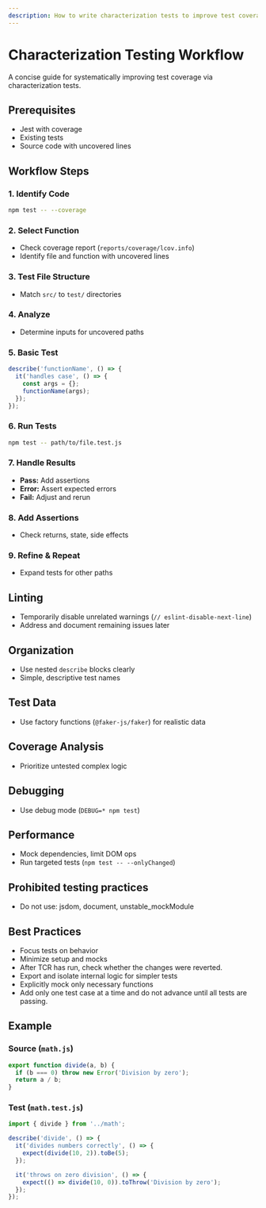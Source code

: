 ```yaml
---
description: How to write characterization tests to improve test coverage
---
```


# Characterization Testing Workflow

A concise guide for systematically improving test coverage via characterization tests.

## Prerequisites

* Jest with coverage
* Existing tests
* Source code with uncovered lines

## Workflow Steps

### 1. Identify Code

```bash
npm test -- --coverage
```

### 2. Select Function

* Check coverage report (`reports/coverage/lcov.info`)
* Identify file and function with uncovered lines

### 3. Test File Structure

* Match `src/` to `test/` directories

### 4. Analyze

* Determine inputs for uncovered paths

### 5. Basic Test

```javascript
describe('functionName', () => {
  it('handles case', () => {
    const args = {};
    functionName(args);
  });
});
```

### 6. Run Tests

```bash
npm test -- path/to/file.test.js
```

### 7. Handle Results

* **Pass:** Add assertions
* **Error:** Assert expected errors
* **Fail:** Adjust and rerun

### 8. Add Assertions

* Check returns, state, side effects

### 9. Refine & Repeat

* Expand tests for other paths

## Linting

* Temporarily disable unrelated warnings (`// eslint-disable-next-line`)
* Address and document remaining issues later

## Organization

* Use nested `describe` blocks clearly
* Simple, descriptive test names

## Test Data

* Use factory functions (`@faker-js/faker`) for realistic data

## Coverage Analysis

* Prioritize untested complex logic

## Debugging

* Use debug mode (`DEBUG=* npm test`)

## Performance

* Mock dependencies, limit DOM ops
* Run targeted tests (`npm test -- --onlyChanged`)

## Prohibited testing practices

* Do not use: jsdom, document, unstable_mockModule

## Best Practices

* Focus tests on behavior
* Minimize setup and mocks
* After TCR has run, check whether the changes were reverted.
* Export and isolate internal logic for simpler tests
* Explicitly mock only necessary functions
* Add only one test case at a time and do not advance until all tests are passing.

## Example

### Source (`math.js`)

```javascript
export function divide(a, b) {
  if (b === 0) throw new Error('Division by zero');
  return a / b;
}
```

### Test (`math.test.js`)

```javascript
import { divide } from '../math';

describe('divide', () => {
  it('divides numbers correctly', () => {
    expect(divide(10, 2)).toBe(5);
  });

  it('throws on zero division', () => {
    expect(() => divide(10, 0)).toThrow('Division by zero');
  });
});
```